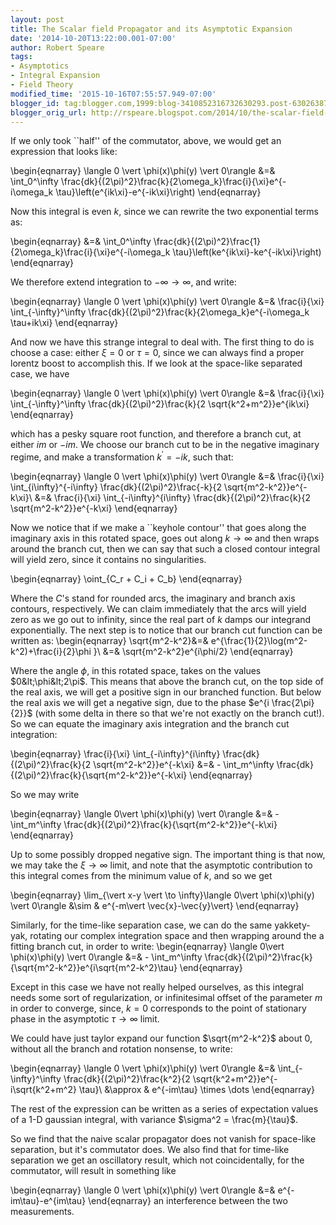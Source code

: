 ```yaml
---
layout: post
title: The Scalar field Propagator and its Asymptotic Expansion
date: '2014-10-20T13:22:00.001-07:00'
author: Robert Speare
tags:
- Asymptotics
- Integral Expansion
- Field Theory
modified_time: '2015-10-16T07:55:57.949-07:00'
blogger_id: tag:blogger.com,1999:blog-3410852316732630293.post-6302638713926198902
blogger_orig_url: http://rspeare.blogspot.com/2014/10/the-scalar-field-propagator-and-its.html
---
```


<div dir="ltr" style="text-align: left;" trbidi="on"> 
If we only took ``half'' of the commutator, above, we would get an expression 
that looks like: 

\begin{eqnarray} 
\langle 0 \vert \phi(x)\phi(y) \vert 0\rangle &amp;=&amp; \int_0^\infty 
\frac{dk}{(2\pi)^2}\frac{k}{2\omega_k}\frac{i}{\xi}e^{-i\omega_k 
\tau}\left(e^{ik\xi}-e^{-ik\xi}\right) 
\end{eqnarray} 

Now this integral is even $k$, since we can rewrite the two exponential terms 
as: 

\begin{eqnarray} 
&amp;=&amp; \int_0^\infty 
\frac{dk}{(2\pi)^2}\frac{1}{2\omega_k}\frac{i}{\xi}e^{-i\omega_k 
\tau}\left(ke^{ik\xi}-ke^{-ik\xi}\right) 
\end{eqnarray} 

We therefore extend integration to $-\infty \to \infty$, and write: 

\begin{eqnarray} 
\langle 0 \vert \phi(x)\phi(y) \vert 0\rangle &amp;=&amp; \frac{i}{\xi}  
\int_{-\infty}^\infty \frac{dk}{(2\pi)^2}\frac{k}{2\omega_k}e^{-i\omega_k 
\tau+ik\xi} 
\end{eqnarray} 

And now we have this strange integral to deal with. The first thing to do is 
choose a case: either $\xi=0$ or $\tau=0$, since we can always find a proper 
lorentz boost to accomplish this. If we look at the space-like separated case, 
we have 


\begin{eqnarray} 
\langle 0 \vert \phi(x)\phi(y) \vert 0\rangle &amp;=&amp; \frac{i}{\xi}  
\int_{-\infty}^\infty \frac{dk}{(2\pi)^2}\frac{k}{2 \sqrt{k^2+m^2}}e^{ik\xi} 
\end{eqnarray} 

which has a pesky square root function, and therefore a branch cut, at either 
$im$ or $-im$. We choose our branch cut to be in the negative imaginary 
regime, and make a transformation $k^\prime=-ik$, such that: 

\begin{eqnarray} 
\langle 0 \vert \phi(x)\phi(y) \vert 0\rangle &amp;=&amp; \frac{i}{\xi}  
\int_{i\infty}^{-i\infty} \frac{dk}{(2\pi)^2}\frac{-k}{2 
\sqrt{m^2-k^2}}e^{-k\xi}\\ 
 &amp;=&amp; \frac{i}{\xi}  \int_{-i\infty}^{i\infty} 
\frac{dk}{(2\pi)^2}\frac{k}{2 \sqrt{m^2-k^2}}e^{-k\xi} 
\end{eqnarray} 

Now we notice that if we make a ``keyhole contour'' that goes along the 
imaginary axis in this rotated space, goes out along $k\to \infty$ and then 
wraps around the branch cut, then we can say that such a closed contour 
integral will yield zero, since it contains no singularities. 

\begin{eqnarray} 
\oint_{C_r + C_i + C_b} 
\end{eqnarray} 

Where the $C$'s stand for rounded arcs, the imaginary and branch axis 
contours, respectively. We can claim immediately that the arcs will yield zero 
as we go out to infinity, since the real part of $k$ damps our integrand 
exponentially. The next step is to notice that our branch cut function can be 
written as: 
\begin{eqnarray} 
\sqrt{m^2-k^2}&amp;=&amp; e^{\frac{1}{2}\log(m^2-k^2)+\frac{i}{2}\phi }\\ 
&amp;=&amp; \sqrt{m^2-k^2}e^{i\phi/2} 
\end{eqnarray} 

Where the angle $\phi$, in this rotated space, takes on the values 
$0&lt;\phi&lt;2\pi$. This means that above the branch cut, on the top side of 
the real axis, we will get a positive sign in our branched function. But below 
the real axis we will get a negative sign, due to the phase $e^{i 
\frac{2\pi}{2}}$ (with some delta in there so that we're not exactly on the 
branch cut!). So we can equate the imaginary axis integration and the branch 
cut integration: 

\begin{eqnarray} 
\frac{i}{\xi}  \int_{-i\infty}^{i\infty} \frac{dk}{(2\pi)^2}\frac{k}{2 
\sqrt{m^2-k^2}}e^{-k\xi} 
 &amp;=&amp; - \int_m^\infty 
\frac{dk}{(2\pi)^2}\frac{k}{\sqrt{m^2-k^2}}e^{-k\xi} 
\end{eqnarray} 

So we may write 

\begin{eqnarray} 
\langle 0\vert \phi(x)\phi(y) \vert 0\rangle &amp;=&amp; - \int_m^\infty 
\frac{dk}{(2\pi)^2}\frac{k}{\sqrt{m^2-k^2}}e^{-k\xi} 
\end{eqnarray} 

Up to some possibly dropped negative sign. The important thing is that now, we 
may take the $\xi \to \infty$ limit, and note that the asymptotic contribution 
to this integral comes from the minimum value of $k$, and so we get 

\begin{eqnarray} 
\lim_{\vert x-y \vert \to \infty}\langle 0\vert \phi(x)\phi(y) \vert 0\rangle 
&amp;\sim &amp; e^{-m\vert \vec{x}-\vec{y}\vert} 
\end{eqnarray} 

Similarly, for the time-like separation case, we can do the same yakkety-yak, 
rotating our complex integration space and then wrapping around the a fitting 
branch cut, in order to write: 
\begin{eqnarray} 
\langle 0\vert \phi(x)\phi(y) \vert 0\rangle &amp;=&amp; - \int_m^\infty 
\frac{dk}{(2\pi)^2}\frac{k}{\sqrt{m^2-k^2}}e^{i\sqrt{m^2-k^2}\tau} 
\end{eqnarray} 

Except in this case we have not really helped ourselves, as this integral 
needs some sort of regularization, or infinitesimal offset of the parameter 
$m$ in order to converge, since, $k=0$ corresponds to the point of stationary 
phase in the asymptotic $\tau \to \infty$ limit. 

We could have just taylor expand our function $\sqrt{m^2-k^2}$ about $0$, 
without all the branch and rotation nonsense, to write: 

\begin{eqnarray} 
\langle 0 \vert \phi(x)\phi(y) \vert 0\rangle &amp;=&amp; 
\int_{-\infty}^\infty \frac{dk}{(2\pi)^2}\frac{k^2}{2 
\sqrt{k^2+m^2}}e^{-i\sqrt{k^2+m^2} \tau}\\ 
&amp;\approx &amp; e^{-im\tau} \times \dots 
\end{eqnarray} 

The rest of the expression can be written as a series of expectation values of 
a 1-D gaussian integral, with variance $\sigma^2 = \frac{m}{\tau}$. 

So we find that the naive scalar propagator does not vanish for space-like 
separation, but it's commutator does. We also find that for time-like 
separation we get an oscillatory result, which not coincidentally, for the 
commutator, will result in something like 

\begin{eqnarray} 
\langle 0 \vert \phi(x)\phi(y) \vert 0\rangle &amp;=&amp; 
e^{-im\tau}-e^{im\tau} 
\end{eqnarray} 
an interference  between the two measurements. 